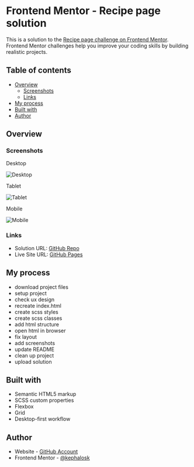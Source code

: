 # Frontend Mentor - Recipe page solution

This is a solution to the [Recipe page challenge on Frontend Mentor](https://www.frontendmentor.io/challenges/recipe-page-KiTsR8QQKm). Frontend Mentor challenges help you improve your coding skills by building realistic projects. 

## Table of contents

- [Overview](#overview)
  - [Screenshots](#screenshots)
  - [Links](#links)
- [My process](#my-process)
- [Built with](#built-with)
- [Author](#author)

## Overview

### Screenshots

Desktop

![Desktop](ressources/screenshots/desktop.png)

Tablet

![Tablet](ressources/screenshots/tablet.png)

Mobile

![Mobile](ressources/screenshots/mobile.png)

### Links

- Solution URL: [GitHub Repo](https://github.com/kephalosk/recipe-page)
- Live Site URL: [GitHub Pages](https://kephalosk.github.io/recipe-page/)

## My process

- download project files
- setup project
- check ux design
- recreate index.html
- create scss styles
- create scss classes
- add html structure
- open html in browser
- fix layout
- add screenshots
- update README
- clean up project
- upload solution

## Built with

- Semantic HTML5 markup
- SCSS custom properties
- Flexbox
- Grid
- Desktop-first workflow

## Author

- Website - [GitHub Account](https://github.com/kephalosk/)
- Frontend Mentor - [@kephalosk](https://www.frontendmentor.io/profile/kephalosk)
